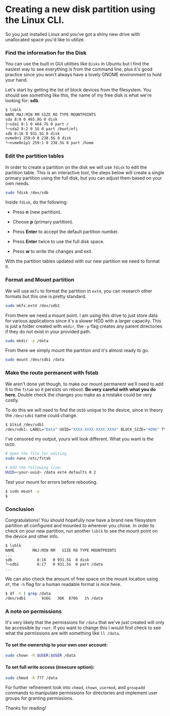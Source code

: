# Creating a new disk partition using the Linux CLI. 

So you just installed Linux and you've got a shiny new drive with unallocated space you'd like to utilize. 

### Find the information for the Disk

You can use the built in GUI utilities like `Disks` in Ubuntu but I find the easiest way to see everything is from the command line, plus it's good practice since you won't always have a lovely GNOME environment to hold your hand. 

Let's start by getting the list of block devices from the filesystem. You should see something like this, the name of my free disk is what we're looking for: **sdb**.
```bash
$ lsblk
NAME MAJ:MIN RM SIZE RO TYPE MOUNTPOINTS
sda 8:0 0 465.8G 0 disk 
├─sda1 8:1 0 464.7G 0 part / 
└─sda2 8:2 0 1G 0 part /boot/efi 
sdb 8:16 0 931.5G 0 disk 
nvme0n1 259:0 0 238.5G 0 disk 
└─nvme0n1p1 259:1 0 238.5G 0 part /home
```

### Edit the partition tables
In order to create a partition on the disk we will use `fdisk` to edit the partition table. This is an interactive tool, the steps below will create a single primary partition using the full disk, but you can adjust them based on your own needs.

```bash
sudo fdisk /dev/sdb
```

Inside `fdisk`, do the following:

- Press **n** (new partition).
    
- Choose **p** (primary partition).
    
- Press **Enter** to accept the default partition number.
    
- Press **Enter** twice to use the full disk space.
    
- Press **w** to write the changes and exit.

With the partition tables updated with our new partition we need to format it. 

### Format and Mount partition

We will use `mkfs` to format the partition in `ext4`, you can research other formats but this one is pretty standard. 

```bash
sudo mkfs.ext4 /dev/sdb1
```

From there we need a mount point. I am using this drive to just store data for various applications since it's a slower HDD with a larger capacity. This is just a folder created with `mkdir`, the `-p` flag creates any parent directories if they do not exist in your provided path.

```bash
sudo mkdir -p /data
```

From there we simply mount the partition and it's almost ready to go.

```bash
sudo mount /dev/sdb1 /data
```

### Make the route permanent with fstab

We aren't done yet though, to make our mount permanent we'll need to add it to the `fstab` so it persists on reboot. **Be very careful with what you do here.** Double check the changes you make as a mistake could be very costly. 

To do this we will need to find the `UUID` unique to the device, since in theory the `/dev/sdb1` name could change.

```bash
$ blkid /dev/sdb1
/dev/sdb1: LABEL="Data" UUID="XXXX-XXXX-XXXX-XXXX" BLOCK_SIZE="4096" TYPE="ext4" PARTUUID="YYYYYYYY-YY"
```

I've censored my output, yours will look different. What you want is the `UUID`. 

```bash
# Open the file for editing
sudo nano /etc/fstab

# Add the following line:
UUID=<your-uuid> /data ext4 defaults 0 2
```

Test your mount for errors before rebooting. 
```bash
$ sudo mount -a
$ 
```
### Conclusion

Congratulations! You should hopefully now have a brand new filesystem partition all configured and mounted to wherever you chose. In order to check on your new partition, run another `lsblk` to see the mount point on the device and other info.

```bash
$ lsblk
NAME        MAJ:MIN RM   SIZE RO TYPE MOUNTPOINTS
...
sdb           8:16   0 931.5G  0 disk 
└─sdb1        8:17   0 931.5G  0 part /data
...
```

We can also check the amount of free space on the mount location using `df`, the `-h` flag for a human readable format is nice here. 

```bash
$ df -h | grep /data
/dev/sdb1       916G   36K  870G   1% /data
```

### A note on permissions

It's very likely that the permissions for `/data` that we've just created will only be accessible by `root`. If you want to change this I would first check to see what the permissions are with something like `ll /data`. 

#### To set the ownership to your own user account:

```bash
sudo chown -R $USER:$USER /data
```

#### To set full write access (insecure option):
```bash
sudo chmod -R 777 /data
```

For further refinement look into `chmod`, `chown`, `usermod`, and `groupadd` commands to manipulate permissions for directories and implement user groups for granting permissions. 

Thanks for reading!